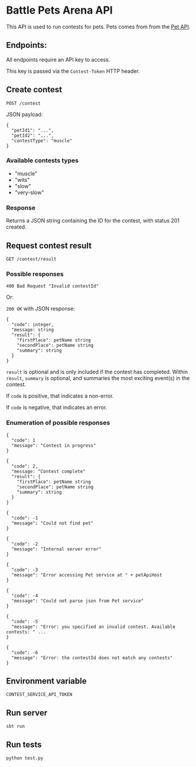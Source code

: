 
# Battle Pets Arena API

This API is used to run contests for pets.
Pets comes from from the [Pet API](https://github.com/wunderteam/battle-pets-api).

## Endpoints:

All endpoints require an API key to access.

This key is passed via the `Contest-Token` HTTP header.

## Create contest

`POST /contest`

JSON payload:

```
{
  "petId1": "...",
  "petId2": "...",
  "contestType": "muscle"
}
```

### Available contests types

- "muscle"
- "wits"
- "slow"
- "very-slow"

### Response

Returns a JSON string containing the ID for the contest, with status 201 created.

## Request contest result

`GET /contest/result`

### Possible responses

`400 Bad Request "Invalid contestId"`

Or:

`200 OK` with JSON response:

```
{
  "code": integer,
  "message: string
  "result": {
    "firstPlace": petName string
    "secondPlace": petName string
    "summary": string
  }
}
```

`result` is optional and is only included if the contest has completed.
Within `result`, `summary` is optional, and summaries the most exciting event(s) in the contest.

If `code` is positive, that indicates a non-error.

If `code` is negative, that indicates an error.

### Enumeration of possible responses

```
{
  "code": 1
  "message": "Contest in progress"
}
```

```
{
  "code": 2,
  "message: "Contest complete"
  "result": {
    "firstPlace": petName string
    "secondPlace": petName string
    "summary": string
  }
}
```

```
{
  "code": -1
  "message": "Could not find pet"
}
```

```
{
  "code": -2
  "message": "Internal server error"
}
```

```
{
  "code": -3
  "message": "Error accessing Pet service at " + petApiHost
}
```

```
{
  "code": -4
  "message": "Could not parse json from Pet service"
}
```

```
{
  "code": -5
  "message": "Error: you specified an invalid contest. Available contests: " ...
}
```

```
{
  "code": -6
  "message": "Error: the contestId does not match any contests"
}
```

## Environment variable

`CONTEST_SERVICE_API_TOKEN`

## Run server

```
sbt run
```

## Run tests

```
python test.py
```

